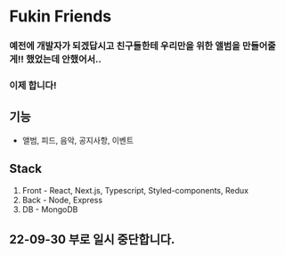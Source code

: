 # Fukin Friends

### 예전에 개발자가 되겠답시고 친구들한테 우리만을 위한 앨범을 만들어줄게!! 했었는데 안했어서..

### 이제 합니다!

## 기능

- 앨범, 피드, 음악, 공지사항, 이벤트

## Stack

1. Front - React, Next.js, Typescript, Styled-components, Redux
2. Back - Node, Express
3. DB - MongoDB

## 22-09-30 부로 일시 중단합니다.
